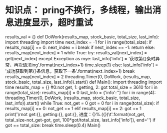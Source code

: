 # 知识点： pring不换行，多线程，输出消息进度显示，超时重试

results_val = {}
def DoWork(results_map, stock_basic, total_size, last_info):
    import threading
    import time
    next_index = -1
    for i in range(total_size):
        if results_map[i] == 0:
            next_index = i
            break
    if next_index == -1:
        return
    else:
        results_map[next_index] = 1
        while True:
            try:
                results_val[next_index] = get(next_index)
            except Exception as mye:
                last_info['info'] = '获取第{}条时异常，再次请求ing'.format(next_index+1)
                time.sleep(1)
            else:
                last_info['info'] = '成功获取到第{}条信息，获取下一条'.format(next_index+1)
                break
        results_map[next_index] = 2
        threading.Timer(0, DoWork, (results_map, stock_basic, total_size, last_info)).start()
def Main():
    import threading
    import time
    results_map = {} #0:not get, 1: getting, 2: got
    total_size = 3610
    for i in range(total_size):
        results_map[i] = 0
    last_info = {'info':''}
    for i in range(4):
        threading.Timer(0, DoWork, (results_map, stock_basic, total_size, last_info)).start()
    while True:
        not_get = 0
        got = 0
        for i in range(total_size):
            if results_map[i] == 0:
                not_get += 1
            elif results_map[i] == 2:
                got += 1
        print('\rnot get:{}, getting:{}, got:{}, 进度：{}%.({})\t'.format(not_get, total_size-not_get-got, got, 100*got/total_size, last_info['info']), end='')
        if got == total_size:
            break
        time.sleep(0.4)
Main()